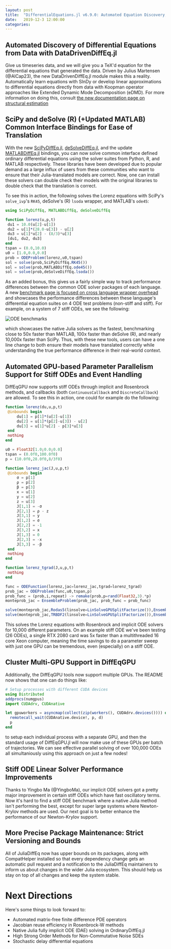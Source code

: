 ```yaml
---
layout: post
title:  "DifferentialEquations.jl v6.9.0: Automated Equation Discovery, SciPy/R Bindings, and Implicit GPU"
date:   2019-12-3 12:00:00
categories:
---
```


## Automated Discovery of Differential Equations from Data with DataDrivenDiffEq.jl

Give us timeseries data, and we will give you a TeX'd equation for the differential
equations that generated the data. Driven by Julius Martensen (@AlCap23), the
new DataDrivenDiffEq.jl module makes this a reality. Automatically learn equations
with SInDy or develop linear approximations to differential equations directly
from data with Koopman operator approaches like Extended Dynamic Mode Decomposition
(eDMD). For more information on doing this, consult
[the new documentation page on structural estimation](https://docs.juliadiffeq.org/latest/analysis/structural_estimation/)

## SciPy and deSolve (R) (+Updated MATLAB) Common Interface Bindings for Ease of Translation

With the new [SciPyDiffEq.jl](https://github.com/JuliaDiffEq/SciPyDiffEq.jl),
[deSolveDiffEq.jl](https://github.com/JuliaDiffEq/deSolveDiffEq.jl), and the
update [MATLABDiffEq.jl](https://github.com/JuliaDiffEq/MATLABDiffEq.jl) bindings,
you can now solve common interface defined ordinary differential equations using
the solver suites from Python, R, and MATLAB respectively. These libraries have
been developed due to popular demand as a large influx of users from these
communities who want to ensure that their Julia-translated models are correct.
Now, one can install these solvers can double check their models with the
original libraries to double check that the translation is correct.

To see this in action, the following solves the Lorenz equations with SciPy's
`solve_ivp`'s `RK45`, deSolve's (R) `lsoda` wrapper, and MATLAB's `ode45`:

```julia
using SciPyDiffEq, MATLABDiffEq, deSolveDiffEq

function lorenz(u,p,t)
 du1 = 10.0(u[2]-u[1])
 du2 = u[1]*(28.0-u[3]) - u[2]
 du3 = u[1]*u[2] - (8/3)*u[3]
 [du1, du2, du3]
end
tspan = (0.0,10.0)
u0 = [1.0,0.0,0.0]
prob = ODEProblem(lorenz,u0,tspan)
sol = solve(prob,SciPyDiffEq.RK45())
sol = solve(prob,MATLABDiffEq.ode45())
sol = solve(prob,deSolveDiffEq.lsoda())
```

As an added bonus, this gives us a fairly simple way to track performance
differences between the common ODE solver packages of each language. A new
[benchmark page is focused on cross language wrapper overhead](https://benchmarks.juliadiffeq.org/html/MultiLanguage/wrapper_packages.html) and showcases the performance differences
between these language's differential equation suites on 4 ODE test problems
(non-stiff and stiff). For example, on a system of 7 stiff ODEs, we see the
following:

![ODE benchmarks](https://user-images.githubusercontent.com/1814174/69501114-bec7b680-0ecf-11ea-9095-7b7f2e98d514.png)

which showcases the native Julia solvers as the fastest, benchmarking close to
50x faster than MATLAB, 100x faster than deSolve (R), and nearly 10,000x faster
than SciPy. Thus, with these new tools, users can have a one line change to both
ensure their models have translated correctly while understanding the true
performance difference in their real-world context.

## Automated GPU-based Parameter Parallelism Support for Stiff ODEs and Event Handling

DiffEqGPU now supports stiff ODEs through implicit and Rosenbrock methods, and
callbacks (both `ContinuousCallback` and `DiscreteCallback`) are allowed. To
see this in action, one could for example do the following:

```julia
function lorenz(du,u,p,t)
 @inbounds begin
     du[1] = p[1]*(u[2]-u[1])
     du[2] = u[1]*(p[2]-u[3]) - u[2]
     du[3] = u[1]*u[2] - p[3]*u[3]
 end
 nothing
end

u0 = Float32[1.0;0.0;0.0]
tspan = (0.0f0,100.0f0)
p = (10.0f0,28.0f0,8/3f0)

function lorenz_jac(J,u,p,t)
 @inbounds begin
     σ = p[1]
     ρ = p[2]
     β = p[3]
     x = u[1]
     y = u[2]
     z = u[3]
     J[1,1] = -σ
     J[2,1] = ρ - z
     J[3,1] = y
     J[1,2] = σ
     J[2,2] = -1
     J[3,2] = x
     J[1,3] = 0
     J[2,3] = -x
     J[3,3] = -β
 end
 nothing
end

function lorenz_tgrad(J,u,p,t)
 nothing
end

func = ODEFunction(lorenz,jac=lorenz_jac,tgrad=lorenz_tgrad)
prob_jac = ODEProblem(func,u0,tspan,p)
prob_func = (prob,i,repeat) -> remake(prob,p=rand(Float32,3).*p)
monteprob_jac = EnsembleProblem(prob_jac, prob_func = prob_func)

solve(monteprob_jac,Rodas5(linsolve=LinSolveGPUSplitFactorize()),EnsembleGPUArray(),dt=0.1,trajectories=10_000,saveat=1.0f0)
solve(monteprob_jac,TRBDF2(linsolve=LinSolveGPUSplitFactorize()),EnsembleGPUArray(),dt=0.1,trajectories=10_000,saveat=1.0f0)
```

This solves the Lorenz equations with Rosenbrock and implicit ODE solvers for
10,000 different parameters. On an example stiff ODE we've been testing
(26 ODEs), a single RTX 2080 card was 5x faster than a multithreaded 16 core
Xeon computer, meaning the time savings to do a parameter sweep with just one
GPU can be tremendous, even (especially) on a stiff ODE.

## Cluster Multi-GPU Support in DiffEqGPU

Additionally, the DiffEqGPU tools now support multiple GPUs. The README now shows
that one can do things like:

```julia
# Setup processes with different CUDA devices
using Distributed
addprocs(numgpus)
import CUDAdrv, CUDAnative

let gpuworkers = asyncmap(collect(zip(workers(), CUDAdrv.devices()))) do (p, d)
  remotecall_wait(CUDAnative.device!, p, d)
  p
end
```

to setup each individual process with a separate GPU, and then the standard
usage of DiffEqGPU.jl will now make use of these GPUs per batch of trajectories.
We can see effective parallel solving of over 100,000 ODEs all simultaniously
using this approach on just a few nodes!

## Stiff ODE Linear Solver Performance Improvements

Thanks to Yingbo Ma (@YingboMa), our implicit ODE solvers got a pretty major
improvement in certain stiff ODEs which have fast oscillatory terms. Now it's
hard to find a stiff ODE benchmark where a native Julia method isn't performing
the best, except for super large systems where Newton-Krylov methods are used.
Our next goal is to better enhance the performance of our Newton-Krylov support.

## More Precise Package Maintenance: Strict Versioning and Bounds

All of JuliaDiffEq now has upper bounds on its packages, along with CompatHelper
installed so that every dependency change gets an automatic pull request and a
notification to the JuliaDiffEq maintainers to inform us about changes in the
wider Julia ecosystem. This should help us stay on top of all changes and keep
the system stable.

# Next Directions

Here's some things to look forward to:

- Automated matrix-free finite difference PDE operators
- Jacobian reuse efficiency in Rosenbrock-W methods
- Native Julia fully implicit ODE (DAE) solving in OrdinaryDiffEq.jl
- High Strong Order Methods for Non-Commutative Noise SDEs
- Stochastic delay differential equations
